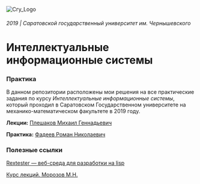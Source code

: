 ![Сгу_Logo](https://user-images.githubusercontent.com/20648009/70866700-e6191d00-1f7d-11ea-8bc7-975041b73553.png)

###### 2019 | Саратовской государственный университет им. Чернышевского

# Интеллектуальные информационные системы


### Практика

В данном репозитории расположены мои решения на все практические задания по курсу *Интеллектуальные информационные системы*, который проходил в Саратовском Государственном университете на механико-математическом факультете в 2019 году.

**Лекции:** [Плешаков Михаил Геннадьевич](https://www.sgu.ru/person/pleshakov-mihail-gennadevich)

**Практика:** [Фадеев Роман Николаевич](https://www.sgu.ru/person/fadeev-roman-nikolaevich)


### Полезные ссылки

[Rextester — веб-среда для разработки на lisp](https://rextester.com/l/common_lisp_online_compiler)

[Курс лекций. Морозов М.Н.](http://www.mari.ru/mmlab/home/lisp/title.htm#LEC)

